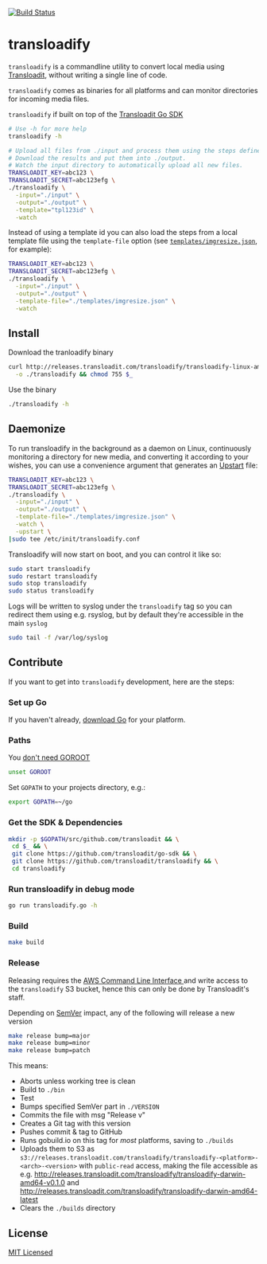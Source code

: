 [![Build Status](https://travis-ci.org/transloadit/transloadify.svg)](https://travis-ci.org/transloadit/transloadify)

# transloadify

`transloadify` is a commandline utility to convert local media using [Transloadit](https://transloadit.com), without writing a single line of code.

`transloadify` comes as binaries for all platforms and can monitor directories for incoming media files.

`transloadify` if built on top of the [Transloadit Go SDK](https://github.com/transloadit/go-sdk)

```bash
# Use -h for more help
transloadify -h

# Upload all files from ./input and process them using the steps defined in the template with the id 'tpl123id'.
# Download the results and put them into ./output.
# Watch the input directory to automatically upload all new files.
TRANSLOADIT_KEY=abc123 \
TRANSLOADIT_SECRET=abc123efg \
./transloadify \
  -input="./input" \
  -output="./output" \
  -template="tpl123id" \
  -watch
```

Instead of using a template id you can also load the steps from a local template file using the `template-file` option (see [`templates/imgresize.json`](templates/imgresize.json), for example):
```bash
TRANSLOADIT_KEY=abc123 \
TRANSLOADIT_SECRET=abc123efg \
./transloadify \
  -input="./input" \
  -output="./output" \
  -template-file="./templates/imgresize.json" \
  -watch
```

## Install

Download the tranloadify binary

```bash
curl http://releases.transloadit.com/transloadify/transloadify-linux-amd64-latest \
  -o ./transloadify && chmod 755 $_
```

Use the binary

```bash
./transloadify -h
```

## Daemonize

To run transloadify in the background as a daemon on Linux, continuously monitoring a directory for new media, and converting it according to your wishes, you can use a convenience argument that generates an [Upstart](http://upstart.ubuntu.com/) file:

```bash
TRANSLOADIT_KEY=abc123 \
TRANSLOADIT_SECRET=abc123efg \
./transloadify \
  -input="./input" \
  -output="./output" \
  -template-file="./templates/imgresize.json" \
  -watch \
  -upstart \
|sudo tee /etc/init/transloadify.conf
```

Transloadify will now start on boot, and you can control it like so:

```bash
sudo start transloadify
sudo restart transloadify
sudo stop transloadify
sudo status transloadify
```

Logs will be written to syslog under the `transloadify` tag so you can redirect them using e.g. rsyslog, but by default they're accessible in the main `syslog`

```bash
sudo tail -f /var/log/syslog
```

## Contribute

If you want to get into `transloadify` development, here are the steps:

### Set up Go

If you haven't already, [download Go](http://golang.org/dl/) for your platform.

### Paths

You [don't need GOROOT](http://dave.cheney.net/2013/06/14/you-dont-need-to-set-goroot-)

```bash
unset GOROOT
```

Set `GOPATH` to your projects directory, e.g.:

```bash
export GOPATH=~/go
```

### Get the SDK & Dependencies

```bash
mkdir -p $GOPATH/src/github.com/transloadit && \
 cd $_ && \
 git clone https://github.com/transloadit/go-sdk && \
 git clone https://github.com/transloadit/transloadify && \
 cd transloadify
```

### Run transloadify in debug mode

```bash
go run transloadify.go -h
```

### Build

```bash
make build
```

### Release

Releasing requires the [AWS Command Line Interface
](http://aws.amazon.com/cli/) and write access to the `transloadify` S3 bucket, hence this can only be done by Transloadit's staff.

Depending on [SemVer](http://semver.org/) impact, any of the following will release a new version

```bash
make release bump=major
make release bump=minor
make release bump=patch
```

This means:

 - Aborts unless working tree is clean
 - Build to `./bin`
 - Test
 - Bumps specified SemVer part in `./VERSION`
 - Commits the file with msg "Release v<version>"
 - Creates a Git tag with this version
 - Pushes commit & tag to GitHub
 - Runs gobuild.io on this tag for *most* platforms, saving to `./builds`
 - Uploads them to S3 as `s3://releases.transloadit.com/transloadify/transloadify-<platform>-<arch>-<version>` with `public-read` access, making the file accessible as e.g. http://releases.transloadit.com/transloadify/transloadify-darwin-amd64-v0.1.0 and http://releases.transloadit.com/transloadify/transloadify-darwin-amd64-latest
 - Clears the `./builds` directory

## License

[MIT Licensed](LICENSE)

